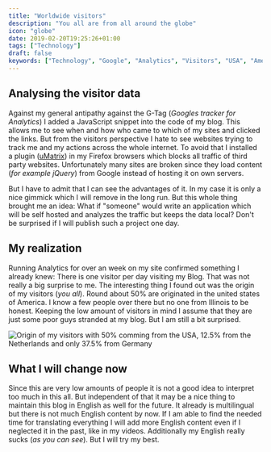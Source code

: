 ```yaml
---
title: "Worldwide visitors"
description: "You all are from all around the globe"
icon: "globe"
date: 2019-02-20T19:25:26+01:00
tags: ["Technology"]
draft: false
keywords: ["Technology", "Google", "Analytics", "Visitors", "USA", "America", "Netherlands", "Germany"]
---
```


## Analysing the visitor data

Against my general antipathy against the G-Tag (_Googles tracker for Analytics_) I added a JavaScript snippet into the code of my blog. This allows me to see when and how who came to which of my sites and clicked the links. But from the visitors perspective I hate to see websites trying to track me and my actions across the whole internet. To avoid that I installed a plugin ([uMatrix](https://addons.mozilla.org/de/firefox/addon/umatrix/)) in my Firefox browsers which blocks all traffic of third party websites. Unfortunately many sites are broken since they load content (_for example jQuery_) from Google instead of hosting it on own servers.

But I have to admit that I can see the advantages of it. In my case it is only a nice gimmick which I will remove in the long run. But this whole thing brought me an idea: What if "someone" would write an application which will be self hosted and analyzes the traffic but keeps the data local? Don't be surprised if I will publish such a project one day.


## My realization

Running Analytics for over an week on my site confirmed something I already knew: There is one visitor per day visiting my Blog. That was not really a big surprise to me. The interesting thing I found out was the origin of my visitors (_you all_). Round about 50% are originated in the united states of America. I know a few people over there but no one from Illinois to be honest. Keeping the low amount of visitors in mind I assume that they are just some poor guys stranded at my blog. But I am still a bit surprised.

![Origin of my visitors with 50% comming from the USA, 12.5% from the Netherlands and only 37.5% from Germany](/img/besucher_herkunft.png)


## What I will change now

Since this are very low amounts of people it is not a good idea to interpret too much in this all. But independent of that it may be a nice thing to maintain this blog in English as well for the future. It already is multilingual but there is not much English content by now. If I am able to find the needed time for translating everything I will add more English content even if I neglected it in the past, like in my videos. Additionally my English really sucks (_as you can see_). But I will try my best.

